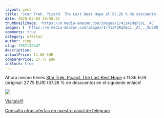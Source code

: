 ```yaml
---
layout: post
title: 'Star Trek. Picard. The Last Best Hope al 57.26 % de descuento'
date: 2020-03-04 19:50:33
thumbnailImage: 'https://m.media-amazon.com/images/I/41z42RqX5oL._AC_._SL200_.jpg'
images: [ 'https://m.media-amazon.com/images/I/41z42RqX5oL._AC_._SL200_.jpg' ]
comments: true
category: ofertas
author: ring
slug: 1982139447
description:
actualPrice: 11.86 EUR
comparePrice: 27.75 EUR
inStock: true
---
```


Ahora mismo tienes [Star Trek. Picard. The Last Best Hope](https://www.amazon.es/dp/1982139447/?tag=redken-21) a 11.86 EUR (original: 27.75 EUR) (57.26 %  de descuento) en el siguiente enlace!

[![](https://m.media-amazon.com/images/I/41z42RqX5oL._AC_._SL200_.jpg)](https://www.amazon.es/dp/1982139447/?tag=redken-21)

[Visítala!!!](https://www.amazon.es/dp/1982139447/?tag=redken-21)

[Consulta otras ofertas en nuestro canal de telegram](https://t.me/s/ofertas25)

